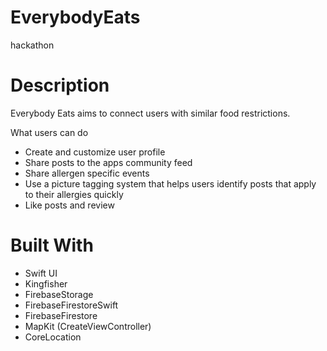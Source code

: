 # EverybodyEats
hackathon

# Description
Everybody Eats aims to connect users with similar food restrictions.

What users can do 
- Create and customize user profile
- Share posts to the apps community feed
- Share allergen specific events
- Use a picture tagging system that helps users identify posts that apply to their allergies quickly 
- Like posts and review 

# Built With
- Swift UI
- Kingfisher
- FirebaseStorage
- FirebaseFirestoreSwift
- FirebaseFirestore
- MapKit (CreateViewController)
- CoreLocation 

